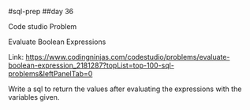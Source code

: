 #sql-prep
##day 36

Code studio Problem

Evaluate Boolean Expressions

Link:
https://www.codingninjas.com/codestudio/problems/evaluate-boolean-expression_2181287?topList=top-100-sql-problems&leftPanelTab=0

Write a sql to return the values after evaluating the expressions with the variables given.